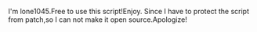 I'm lone1045.Free to use this script!Enjoy.
Since I have to protect the script from patch,so I can not make it open source.Apologize!
